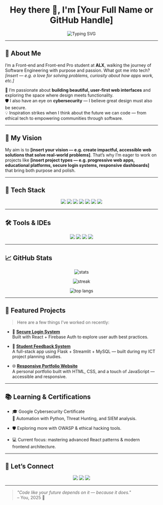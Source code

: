 <!-- README.md -->

<h1 align="center">Hey there 👋, I'm [Your Full Name or GitHub Handle]</h1>

<p align="center">
  <img src="https://readme-typing-svg.herokuapp.com?font=Fira+Code&duration=3000&pause=1000&color=09F7F7&width=435&lines=Front-end+Developer+%7C+React+Enthusiast;Cybersecurity+Student+%7C+Curious+Builder;Lifelong+Learner+%F0%9F%92%AB" alt="Typing SVG" />
</p>

---

## 🧭 About Me

<p>
I’m a Front-end and Front-end Pro student at <strong>ALX</strong>, walking the journey of Software Engineering with purpose and passion. 
What got me into tech? <em>[insert — e.g. a love for solving problems, curiosity about how apps work, etc.]</em>
</p>

<p>
🌟 I’m passionate about <strong>building beautiful, user-first web interfaces</strong> and exploring the space where design meets functionality.<br>
🛡️ I also have an eye on <strong>cybersecurity</strong> — I believe great design must also be secure.<br>
💡 Inspiration strikes when I think about the future we can code — from ethical tech to empowering communities through software.
</p>

---

## 🎯 My Vision

<p>
My aim is to <strong>[insert your vision — e.g. create impactful, accessible web solutions that solve real-world problems]</strong>.
That’s why I’m eager to work on projects like <strong>[insert project types — e.g. progressive web apps, educational platforms, secure login systems, responsive dashboards]</strong> that bring both purpose and polish.
</p>

---

## 🚀 Tech Stack

<p align="center">
  <img src="https://img.shields.io/badge/HTML5-E34F26?style=for-the-badge&logo=html5&logoColor=white"/>
  <img src="https://img.shields.io/badge/CSS3-1572B6?style=for-the-badge&logo=css3&logoColor=white"/>
  <img src="https://img.shields.io/badge/JavaScript-F7DF1E?style=for-the-badge&logo=javascript&logoColor=black"/>
  <img src="https://img.shields.io/badge/React-20232A?style=for-the-badge&logo=react&logoColor=61DAFB"/>
  <img src="https://img.shields.io/badge/Tailwind_CSS-38B2AC?style=for-the-badge&logo=tailwind-css&logoColor=white"/>
  <img src="https://img.shields.io/badge/Git-F05032?style=for-the-badge&logo=git&logoColor=white"/>
  <img src="https://img.shields.io/badge/GitHub-100000?style=for-the-badge&logo=github&logoColor=white"/>
</p>

---

## 🛠️ Tools & IDEs

<p align="center">
  <img src="https://img.shields.io/badge/VS_Code-0078D4?style=for-the-badge&logo=visual%20studio%20code&logoColor=white"/>
  <img src="https://img.shields.io/badge/Figma-F24E1E?style=for-the-badge&logo=figma&logoColor=white"/>
  <img src="https://img.shields.io/badge/Notion-000000?style=for-the-badge&logo=notion&logoColor=white"/>
  <img src="https://img.shields.io/badge/Chrome_DevTools-4285F4?style=for-the-badge&logo=googlechrome&logoColor=white"/>
</p>

---

## 📈 GitHub Stats

<p align="center">
  <img src="https://github-readme-stats.vercel.app/api?username=your-username&show_icons=true&theme=tokyonight" alt="stats"/>
</p>

<p align="center">
  <img src="https://github-readme-streak-stats.herokuapp.com/?user=your-username&theme=tokyonight" alt="streak"/>
</p>

<p align="center">
  <img src="https://github-readme-stats.vercel.app/api/top-langs/?username=your-username&layout=compact&theme=tokyonight" alt="top langs"/>
</p>

---

## 📌 Featured Projects

> Here are a few things I’ve worked on recently:

- 🔐 **[Secure Login System](https://github.com/your-username/secure-login-app)**  
  Built with React + Firebase Auth to explore user auth best practices.

- 🧾 **[Student Feedback System](https://github.com/your-username/student-feedback)**  
  A full-stack app using Flask + Streamlit + MySQL — built during my ICT project planning studies.

- 🌐 **[Responsive Portfolio Website](https://github.com/your-username/dev-portfolio)**  
  A personal portfolio built with HTML, CSS, and a touch of JavaScript — accessible and responsive.

---

## 📚 Learning & Certifications

- 🎓 Google Cybersecurity Certificate  
  🔁 Automation with Python, Threat Hunting, and SIEM analysis.

- 🛡️ Exploring more with OWASP & ethical hacking tools.

- 💻 Current focus: mastering advanced React patterns & modern frontend architecture.

---

## 🤝 Let’s Connect

<p align="center">
  <a href="https://www.linkedin.com/in/your-linkedin/"><img src="https://img.shields.io/badge/LinkedIn-0077B5?style=for-the-badge&logo=linkedin&logoColor=white"/></a>
  <a href="mailto:your.email@example.com"><img src="https://img.shields.io/badge/Email-D14836?style=for-the-badge&logo=gmail&logoColor=white"/></a>
  <a href="https://your-portfolio.com"><img src="https://img.shields.io/badge/Portfolio-121212?style=for-the-badge&logo=vercel&logoColor=white"/></a>
</p>

---

> *"Code like your future depends on it — because it does."*  
> – You, 2025 🙌

